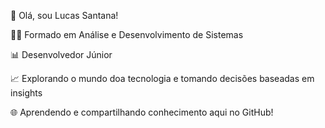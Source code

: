 👋 Olá, sou Lucas Santana!

👨‍🎓 Formado em Análise e Desenvolvimento de Sistemas

📊 Desenvolvedor Júnior

📈 Explorando o mundo doa tecnologia e tomando decisões baseadas em insights

🌐 Aprendendo e compartilhando conhecimento aqui no GitHub!
